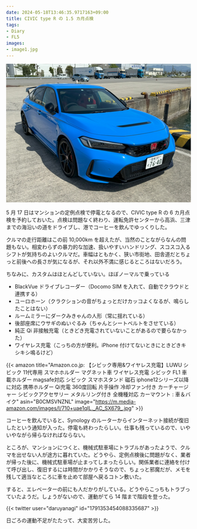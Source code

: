 ```yaml
---
date: 2024-05-18T13:46:35.9717163+09:00
title: CIVIC type R の 1.5 カ月点検
tags:
- Diary
- FL5
images:
- image1.jpg
---
```


![](image1.jpg)

5 月 17 日はマンションの定例点検で停電となるので、CIVIC type R の 6 カ月点検を予約しておいた。点検は問題なく終わり、運転免許センターから高浜、三津までの海沿いの道をドライブし、港でコーヒーを飲んでゆっくりした。

クルマの走行距離はこの前 10,000km を超えたが、当然のことながらなんの問題もない。相変わらずの暴力的な加速、扱いやすいハンドリング、スコスコ入るシフトが気持ちのよいクルマだ。車幅はともかく、狭い市街地、田舎道だとちょっと前後への長さが気になるが、それ以外不満に感じるところはないだろう。

ちなみに、カスタムはほとんどしていない。ほぼノーマルで乗っている

- BlackVue ドライブレコーダー（Docomo SIM を入れて、自動でクラウドと連携する）
- ユーロホーン（クラクションの音がちょっとだけカッコよくなるが、鳴らしたことはない）
- ルームミラーにダークみきゃんの人形（常に揺れている）
- 後部座席にウサギのぬいぐるみ（ちゃんとシートベルトをさせている）
- 純正 Qi 非接触充電（ときどき充電されていないことがあるので要らなかった）
- ワイヤレス充電（こっちの方が便利。iPhone 付けてないときにときどきキシキシ鳴るけど）

{{< amazon title="Amazon.co.jp: 【シビック専用&ワイヤレス充電】LUWU シビック 11代専用 スマホホルダー マグネット車 ワイヤレス充電 シビック FL1 車載ホルダー magsafe対応 シビック スマホスタンド 磁石 iphone12シリーズ以降に対応 携帯ホルダー Qi充電 360度回転 片手操作 冷却ファン付き カーチャージャー シビックアクセサリー メタルリング付き 全機種対応 カーマウント : 車＆バイク" asin="B0CMSVNZNL" image="https://m.media-amazon.com/images/I/710+uae1qIL._AC_SX679_.jpg" >}}

コーヒーを飲んでいると、Synology のルーターからインターネット接続が復旧したという通知が入った。停電も終わったらしい。仕事も残っているので、いやいやながら帰らなければならない。

ところが、マンションにつくと、機械式駐車場にトラブルがあったようで、クルマを出せない人が途方に暮れていた。どうやら、定例点検後に問題がなく、業者が帰った後に、機械式駐車場が止まってしまったらしい。関係業者に連絡を付けて呼び出し、復旧するには時間がかかりそうなので、ちょっと邪魔だが、メモを残して適当なところに車を止めて部屋へ戻るコトン敷いた。

すると、エレベーターの前にも人だかりがしている。どうやらこっちもトラブっていたようだ。しょうがないので、運動がてら 14 階まで階段を登った。

{{< twitter user="daruyanagi" id="1791353454088335687" >}}

日ごろの運動不足がたたって、大変苦労した。